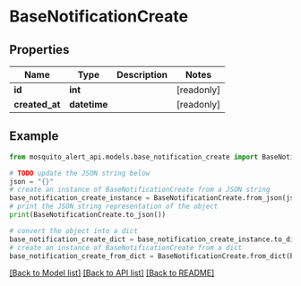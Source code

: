 # BaseNotificationCreate


## Properties

Name | Type | Description | Notes
------------ | ------------- | ------------- | -------------
**id** | **int** |  | [readonly] 
**created_at** | **datetime** |  | [readonly] 

## Example

```python
from mosquito_alert_api.models.base_notification_create import BaseNotificationCreate

# TODO update the JSON string below
json = "{}"
# create an instance of BaseNotificationCreate from a JSON string
base_notification_create_instance = BaseNotificationCreate.from_json(json)
# print the JSON string representation of the object
print(BaseNotificationCreate.to_json())

# convert the object into a dict
base_notification_create_dict = base_notification_create_instance.to_dict()
# create an instance of BaseNotificationCreate from a dict
base_notification_create_from_dict = BaseNotificationCreate.from_dict(base_notification_create_dict)
```
[[Back to Model list]](../README.md#documentation-for-models) [[Back to API list]](../README.md#documentation-for-api-endpoints) [[Back to README]](../README.md)


